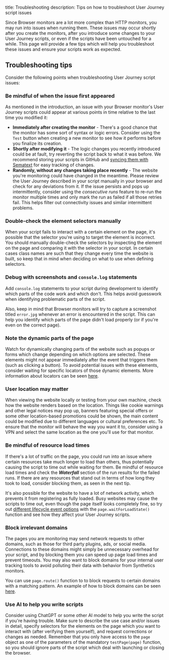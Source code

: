 title: Troubleshooting
description: Tips on how to troubleshoot User Journey script issues

Since Browser monitors are a lot more complex than HTTP monitors, you may run into issues when running them. These issues may occur shortly after you create the monitors, after you introduce some changes to your User Journey scripts, or even if the scripts have been untouched for a while. This page will provide a few tips which will help you troubleshoot these issues and ensure your scripts work as expected.



## Troubleshooting tips

Consider the following points when troubleshooting User Journey script issues:


### Be mindful of when the issue first appeared

As mentioned in the introduction, an issue with your Browser monitor's User Journey scripts could appear at various points in time relative to the last time you modified it:

- **Immediately after creating the monitor** - There's a good chance that the monitor has some sort of syntax or logic errors. Consider using the `Test` button when creating a new monitor to see how it performs before you finalize its creation.
- **Shortly after modifying it** - The logic changes you recently introduced could be at fault, try reverting the script back to what it was before. We recommend storing your scripts in GitHub and [syncing them with Sematext](/docs/synthetics/user-journey-scripts/syncing-with-github) for easy tracking of changes.
- **Randomly, without any changes taking place recently** - The website you're monitoring could have changed in the meantime. Please review the User Journey described in your script manually in your browser and check for any deviations from it. If the issue persists and pops up intermittently, consider using the *consecutive runs* feature to re-run the monitor multiple times and only mark the run as failed if all those retries fail. This helps filter out connectivity issues and similar intermittent problems.


### Double-check the element selectors manually

When your script fails to interact with a certain element on the page, it's possible that the selector you're using to target the element is incorrect. You should manually double-check the selectors by inspecting the element on the page and comparing it with the selector in your script. In certain cases class names are such that they change every time the website is built, so keep that in mind when deciding on what to use when defining selectors.


### Debug with screenshots and `console.log` statements

Add `console.log` statements to your script during development to identify which parts of the code work and which don't. This helps avoid guesswork when identifying problematic parts of the script.

Also, keep in mind that Browser monitors will try to capture a screenshot titled `error.jpg` whenever an error is encountered in the script. This can help you identify which parts of the page didn't load properly (or if you're even on the correct page).


### Note the dynamic parts of the page

Watch for dynamically changing parts of the website such as popups or forms which change depending on which options are selected. These elements might not appear immediately after the event that triggers them (such as clicking a button). To avoid potential issues with these elements, consider waiting for specific locators of those dynamic elements. More information about locators can be seen [here](https://playwright.dev/docs/locators).


### User location may matter

When viewing the website locally or testing from your own machine, check how the website renders based on the location. Things like cookie warnings and other legal notices may pop up, banners featuring special offers or some other location-based promotions could be shown, the main content could be modified due to different languages or cultural preferences etc. To ensure that the monitor will behave the way you want it to, consider using a VPN and select the same location as the one you'll use for that monitor.



### Be mindful of resource load times

If there's a lot of traffic on the page, you could run into an issue where certain resources take much longer to load than others, thus potentially causing the script to time out while waiting for them. Be mindful of resource load times and check the ***Waterfall*** section of the run results for the failed runs. If there are any resources that stand out in terms of how long they took to load, consider blocking them, as seen in the next tip.

It's also possible for the website to have a lot of network activity, which prevents it from registering as fully loaded. Busy websites may cause the scripts to time out, even though the page itself looks completely fine, so try out [different lifecycle event options](https://playwright.dev/docs/api/class-page#page-wait-for-load-state) with the `page.waitForLoadState()` function and see how they affect your User Journey scripts.


### Block irrelevant domains

The pages you are monitoring may send network requests to other domains, such as those for third party plugins, ads, or social media. Connections to these domains might simply be unnecessary overhead for your script, and by blocking them you can speed up page load times and prevent timeouts. You may also want to block domains for your internal user tracking tools to avoid polluting their data with behavior from Synthetics monitors.

You can use `page.route()` function to to block requests to certain domains with a matching pattern. An example of how to block domains can be seen [here](/docs/synthetics/user-journey-scripts/examples/#request-interception).


### Use AI to help you write scripts

Consider using ChatGPT or some other AI model to help you write the script if you're having trouble. Make sure to describe the use case and/or issues in detail, specify selectors for the elements on the page which you want to interact with (after verifying them yourself), and request corrections or changes as needed. Remember that you only have access to the `page` object as one of the parameters of the mandatory `testPage(page)` function, so you should ignore parts of the script which deal with launching or closing the browser.
